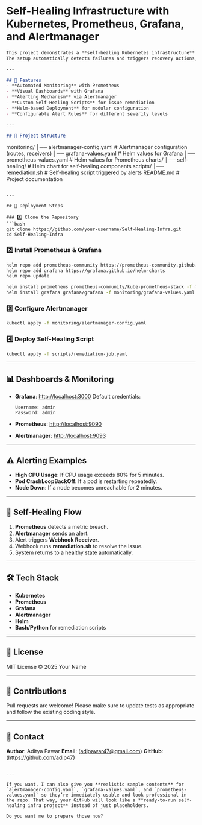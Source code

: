 # Self-Healing Infrastructure with Kubernetes, Prometheus, Grafana, and Alertmanager
```markdown
This project demonstrates a **self-healing Kubernetes infrastructure** using monitoring and alerting tools.  
The setup automatically detects failures and triggers recovery actions, ensuring minimal downtime.

---

## 📌 Features
- **Automated Monitoring** with Prometheus
- **Visual Dashboards** with Grafana
- **Alerting Mechanism** via Alertmanager
- **Custom Self-Healing Scripts** for issue remediation
- **Helm-based Deployment** for modular configuration
- **Configurable Alert Rules** for different severity levels

---

## 📂 Project Structure

```

monitoring/
│── alertmanager-config.yaml       # Alertmanager configuration (routes, receivers)
│── grafana-values.yaml            # Helm values for Grafana
│── prometheus-values.yaml         # Helm values for Prometheus
charts/
│── self-healing/                  # Helm chart for self-healing components
scripts/
│── remediation.sh                  # Self-healing script triggered by alerts
README.md                           # Project documentation

````

---

## 🚀 Deployment Steps

### 1️⃣ Clone the Repository
```bash
git clone https://github.com/your-username/Self-Healing-Infra.git
cd Self-Healing-Infra
````

### 2️⃣ Install Prometheus & Grafana

```bash
helm repo add prometheus-community https://prometheus-community.github.io/helm-charts
helm repo add grafana https://grafana.github.io/helm-charts
helm repo update

helm install prometheus prometheus-community/kube-prometheus-stack -f monitoring/prometheus-values.yaml
helm install grafana grafana/grafana -f monitoring/grafana-values.yaml
```

### 3️⃣ Configure Alertmanager

```bash
kubectl apply -f monitoring/alertmanager-config.yaml
```

### 4️⃣ Deploy Self-Healing Script

```bash
kubectl apply -f scripts/remediation-job.yaml
```

---

## 📊 Dashboards & Monitoring

* **Grafana**: [http://localhost:3000](http://localhost:3000)
  Default credentials:

  ```
  Username: admin
  Password: admin
  ```
* **Prometheus**: [http://localhost:9090](http://localhost:9090)
* **Alertmanager**: [http://localhost:9093](http://localhost:9093)

---

## ⚠️ Alerting Examples

* **High CPU Usage**: If CPU usage exceeds 80% for 5 minutes.
* **Pod CrashLoopBackOff**: If a pod is restarting repeatedly.
* **Node Down**: If a node becomes unreachable for 2 minutes.

---

## 🔄 Self-Healing Flow

1. **Prometheus** detects a metric breach.
2. **Alertmanager** sends an alert.
3. Alert triggers **Webhook Receiver**.
4. Webhook runs **remediation.sh** to resolve the issue.
5. System returns to a healthy state automatically.

---

## 🛠️ Tech Stack

* **Kubernetes**
* **Prometheus**
* **Grafana**
* **Alertmanager**
* **Helm**
* **Bash/Python** for remediation scripts

---

## 📜 License

MIT License © 2025 Your Name

---

## 🤝 Contributions

Pull requests are welcome!
Please make sure to update tests as appropriate and follow the existing coding style.

---

## 📧 Contact

**Author**: Aditya Pawar
**Email**: (adipawar47@gmail.com)
**GitHub**: (https://github.com/adip47)

```

---

If you want, I can also give you **realistic sample contents** for `alertmanager-config.yaml`, `grafana-values.yaml`, and `prometheus-values.yaml` so they’re immediately usable and look professional in the repo. That way, your GitHub will look like a **ready-to-run self-healing infra project** instead of just placeholders.  

Do you want me to prepare those now?
```
